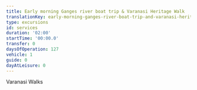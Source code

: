 ```yaml
---
title: Early morning Ganges river boat trip & Varanasi Heritage Walk
translationKey: early-morning-ganges-river-boat-trip-and-varanasi-heritage-walk
type: excursions
id: services
duration: '02:00'
startTime: '00:00.0'
transfer: 0
daysOfOperation: 127
vehicle: 1
guide: 0
dayAtLeisure: 0
---
```

Varanasi Walks